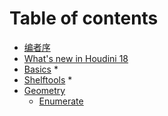 # Table of contents

* [编者序](README.md)
* [What's new in Houdini 18](whats-new-in-houdini-18/whats-new-in-houdini-18.md)
* [Basics](Basics/Basics.md)
  * 
* [Shelftools](Shelftools/Shelftools.md)
    * 
* [Geometry](Geometry/Geometry.md)
    * [Enumerate](Gemometry/Enumerate.md)

